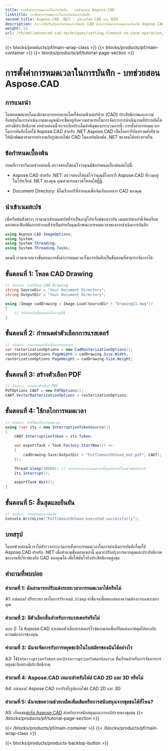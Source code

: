 ```yaml
---
title: การตั้งค่าการหมดเวลาในการบันทึก - บทช่วยสอน Aspose.CAD
linktitle: การตั้งค่าการหมดเวลาในการดำเนินการบันทึก
second_title: Aspose.CAD .NET - รูปแบบไฟล์ CAD และ BIM
description: สำรวจวิธีปรับปรุงการดำเนินการบันทึก CAD ด้วยการตั้งค่าการหมดเวลาโดยใช้ Aspose.CAD สำหรับ .NET เพิ่มประสิทธิภาพและการควบคุมในแอปพลิเคชัน .NET ของคุณ
weight: 12
url: /th/net/advanced-cad-techniques/setting-timeout-on-save-operation/
---
```


{{< blocks/products/pf/main-wrap-class >}}
{{< blocks/products/pf/main-container >}}
{{< blocks/products/pf/tutorial-page-section >}}

# การตั้งค่าการหมดเวลาในการบันทึก - บทช่วยสอน Aspose.CAD

## การแนะนำ

ในขอบเขตแบบไดนามิกของการออกแบบโดยใช้คอมพิวเตอร์ช่วย (CAD) ประสิทธิภาพและความยืดหยุ่นในการดำเนินงานของคุณมักจะขึ้นอยู่กับความสามารถในการจัดการการดำเนินงานที่ประหยัดได้อย่างมีประสิทธิภาพ บทช่วยสอนนี้จะเจาะลึกประเด็นสำคัญของกระบวนการนี้: การตั้งค่าการหมดเวลาในการบันทึกโดยใช้ Aspose.CAD สำหรับ .NET Aspose.CAD เป็นไลบรารีอันทรงพลังที่ช่วยให้นักพัฒนาสามารถทำงานกับรูปแบบไฟล์ CAD ในแอปพลิเคชัน .NET ของตนได้อย่างราบรื่น

## ข้อกำหนดเบื้องต้น

ก่อนที่เราจะเริ่มบทช่วยสอนนี้ ตรวจสอบให้แน่ใจว่าคุณมีข้อกำหนดเบื้องต้นต่อไปนี้:

-  Aspose.CAD สำหรับ .NET: ตรวจสอบให้แน่ใจว่าคุณมีไลบรารี Aspose.CAD ที่รวมอยู่ในโปรเจ็กต์ .NET ของคุณ คุณสามารถดาวน์โหลดได้[ที่นี่](https://releases.aspose.com/cad/net/).

- Document Directory: มีไดเร็กทอรีที่กำหนดเพื่อจัดเก็บเอกสาร CAD ของคุณ

## นำเข้าเนมสเปซ

เพื่อเริ่มต้นสิ่งต่างๆ เรามานำเข้าเนมสเปซที่จำเป็นมาสู่โปรเจ็กต์ของเรากัน เนมสเปซเหล่านี้จัดเตรียมคลาสและฟังก์ชันการทำงานที่จำเป็นสำหรับคุณลักษณะการหมดเวลาของการดำเนินการบันทึก

```csharp
using Aspose.CAD.ImageOptions;
using System;
using System.Threading;
using System.Threading.Tasks;
```

ตอนนี้ เรามาแจกแจงขั้นตอนการตั้งค่าการหมดเวลาในการบันทึกเป็นขั้นตอนที่สามารถจัดการได้:

## ขั้นตอนที่ 1: โหลด CAD Drawing

```csharp
// ตัวอย่าง: กำลังโหลด CAD Drawing
string SourceDir = "Your Document Directory";
string OutputDir = "Your Document Directory";

using (Image cadDrawing = Image.Load(SourceDir + "Drawing11.dwg"))
{
    // รหัสสำหรับขั้นตอนต่อไปจะอยู่ที่นี่
}
```

## ขั้นตอนที่ 2: กำหนดค่าตัวเลือกการแรสเตอร์

```csharp
// ตัวอย่าง: การกำหนดค่าตัวเลือกการแรสเตอร์
var rasterizationOptions = new CadRasterizationOptions();
rasterizationOptions.PageWidth = cadDrawing.Size.Width;
rasterizationOptions.PageHeight = cadDrawing.Size.Height;
```

## ขั้นตอนที่ 3: สร้างตัวเลือก PDF

```csharp
// ตัวอย่าง: การสร้างตัวเลือก PDF
PdfOptions CADf = new PdfOptions();
CADf.VectorRasterizationOptions = rasterizationOptions;
```

## ขั้นตอนที่ 4: ใช้กลไกการหมดเวลา

```csharp
// ตัวอย่าง: การใช้กลไกการหมดเวลา
using (var its = new InterruptionTokenSource())
{
    CADf.InterruptionToken = its.Token;

    var exportTask = Task.Factory.StartNew(() =>
    {
        cadDrawing.Save(OutputDir + "PutTimeoutOnSave_out.pdf", CADf);
    });

    Thread.Sleep(10000); // กำหนดระยะเวลาหมดเวลาที่คุณต้องการในหน่วยมิลลิวินาที
    its.Interrupt();

    exportTask.Wait();
}
```

## ขั้นตอนที่ 5: สิ้นสุดและยืนยัน

```csharp
// ตัวอย่าง: การสรุปและการยืนยัน
Console.WriteLine("PutTimeoutOnSave executed successfully");
```

## บทสรุป

ในบทช่วยสอนนี้ เราได้สำรวจกระบวนการตั้งค่าการหมดเวลาในการดำเนินการบันทึกโดยใช้ Aspose.CAD สำหรับ .NET เมื่อทำตามขั้นตอนเหล่านี้ คุณจะปรับปรุงการควบคุมและประสิทธิภาพของงานที่เกี่ยวข้องกับ CAD ของคุณได้ เพื่อให้มั่นใจถึงประสิทธิภาพสูงสุด

## คำถามที่พบบ่อย

### คำถามที่ 1: ฉันสามารถปรับแต่งระยะเวลาการหมดเวลาได้หรือไม่

A1: แน่นอน! ปรับระยะเวลาในการ`Thread.Sleep` คำชี้แจงเพื่อตอบสนองความต้องการเฉพาะของคุณ

### คำถามที่ 2: มีตัวเลือกอื่นสำหรับการแรสเตอร์หรือไม่

ตอบ 2: ใช่ Aspose.CAD นำเสนอตัวเลือกแรสเตอร์ไรซ์มากมายเพื่อปรับแต่งเอาต์พุตให้ตรงกับความต้องการของคุณ

### คำถามที่ 3: ฉันจะจัดการกับการหยุดชะงักในใบสมัครของฉันได้อย่างไร

 A3: ใช้`InterruptionToken` และ`InterruptionTokenSource` ชั้นเรียนสำหรับการจัดการการหยุดชะงักอย่างมีประสิทธิภาพ

### คำถามที่ 4: Aspose.CAD เหมาะสำหรับไฟล์ CAD 2D และ 3D หรือไม่

A4: แน่นอน! Aspose.CAD รองรับทั้งรูปแบบไฟล์ CAD 2D และ 3D

### คำถามที่ 5: ฉันจะขอความช่วยเหลือเพิ่มเติมหรือการสนับสนุนจากชุมชนได้ที่ไหน?

A5: เยี่ยมชม[ฟอรั่ม Aspose.CAD](https://forum.aspose.com/c/cad/19) สำหรับการสนับสนุนและการอภิปรายของชุมชน
{{< /blocks/products/pf/tutorial-page-section >}}

{{< /blocks/products/pf/main-container >}}
{{< /blocks/products/pf/main-wrap-class >}}

{{< blocks/products/products-backtop-button >}}
